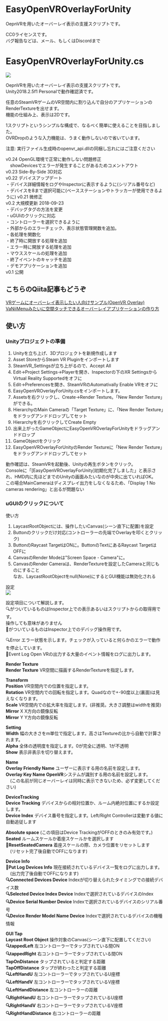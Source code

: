 # EasyOpenVROverlayForUnity
OepnVRを用いたオーバーレイ表示の支援スクリプトです。

CC0ライセンスです。  
バグ報告などは、メール、もしくはDiscordまで  


# EasyOpenVROverlayForUnity.cs
![](https://sabowl.sakura.ne.jp/gpsnmeajp/unity/EasyOpenVROverlayForUnity/shot1.png)  
  
OepnVRを用いたオーバーレイ表示の支援スクリプトです。  
Unity2018.2.5f1 Personalで動作確認済です。  
  
任意のSteamVRゲームのVR空間内に割り込んで自分のアプリケーションのRenderTextureを出せます。  
機能の仕組み上、表示は2Dです。  
  
1スクリプトというシンプルな構成で、なるべく簡単に使えることを目指しました。  
OVRDropのような入力機能は、うまく動作しないので省いています。  
  
注意: 実行ファイル生成時のopenvr_api.dllの同梱し忘れにはご注意ください  
  
v0.24 OpenGL環境で正常に動作しない問題修正  
　showDevicesでエラーが発生することがあるためコメントアウト  
v0.23 Side-By-Side 3D対応  
v0.22 デバイスアップデート  
・デバイス詳細情報をログやInspectorに表示するように(シリアル番号など)  
・デバイスを8まで選択可能に(ベースステーションやトラッカーが使用できるように) v0.21 微修正  
v0.2 大規模更新 2018-09-23  
・デバッグタグの方法を変更  
・uGUIのクリックに対応  
・コントローラーを選択できるように  
・外部からのエラーチェック、表示状態管理関数を追加。  
・各処理を関数化  
・終了時に開放する処理を追加  
・エラー時に開放する処理を追加  
・マウススケールの処理を追加  
・終了イベントのキャッチを追加  
・デモアプリケーションを追加  
v0.1 公開  

## こちらのQiita記事もどうぞ  
[VRゲームにオーバーレイ表示したい人向けサンプル(OpenVR Overlay)](https://qiita.com/gpsnmeajp/items/421e3853465df3b1520b)  
[VaNiiMenuみたいに空間タッチできるオーバーレイアプリケーションの作り方](https://qiita.com/gpsnmeajp/items/3b67223f7f11bb6d93c3)  
  
## 使い方  
### Unityプロジェクトの準備  
1. Unityを立ち上げ、3Dプロジェクトを新規作成します  
2. Asset StoreからSteam VR Pluginをインポートします  
3. SteamVR_Settingsが立ち上がるので、Accept All  
4. Edit→Project Settings→Playerを開き、Inspectorの下のXR SettingsからVirtual Reality Supportedをオフに  
5. Edit→Preferencesを開き、SteamVRのAutomativally Enable VRをオフに  
6. EasyOpenVROverlayForUnity.csをインポートします。  
7. Assetsを右クリックし、Create→Render Texture。「New Render Texture」ができる。  
8. HierarchyのMain Cameraの「Target Texture」に、「New Render Texture」をドラッグアンドドロップしてセット  
9. Hierarchyを右クリックしてCreate Empty  
10. 出来上がったGameObjectにEasyOpenVROverlayForUnityをドラッグアンドドロップ  
11. GameObjectをクリック  
12. EasyOpenVROverlayForUnityのRender Textureに「New Render Texture」をドラッグアンドドロップしてセット  
  
動作確認は、SteamVRを起動後、Unityの再生ボタンをクリック。  
Consoleに「[EasyOpenVROverlayForUnity]初期化完了しました」と表示され、HMD内に先ほどまでのUnityの画面みたいなのが中央に出ていればOK。  
この場合MainCameraはディスプレイ出力をしなくなるため、「Display 1 No cameras rendering」と出るが問題ない  
  
  
### uGUIのクリックについて  
使い方  
1. LaycastRootObjectには、操作したいCanvas(シーン直下に配置)を設定  
2. Buttonのクリックだけ対応(コントローラーの先端でOverlayを叩くとクリック)  
3. ButtonのRaycast TargetはONに。ButtonのTextにあるRaycast TargetはOFFに  
4. CanvasのRender Modeは"Screen Space - Camera"に。  
5. CanvasのRender Cameraは、RenderTextureを設定したCameraと同じものにすること  
なお、LaycastRootObjectをnull(None)にするとGUI機能は無効化される  

設定  
![](https://sabowl.sakura.ne.jp/gpsnmeajp/unity/EasyOpenVROverlayForUnity/set2.png)  
  
設定項目について解説します。  
🔍がついているものはInspector上での表示あるいはスクリプトからの取得用です。  
操作しても意味がありません  
🔧がついているものはInspector上でのデバッグ操作用です。  
  
🔍Error エラー状態を示します。チェックが入っていると何らかのエラーで動作を停止しています。  
🔧Event Log Open VRの出力する大量のイベント情報をログに出力します。  
  
**Render Texture**  
**Render Texture** VR空間に描画するRenderTextureを指定します。  
  
**Transform**  
**Position** VR空間内での位置を指定します。  
**Rotation** VR空間内での回転を指定します。Quadなので+-90度以上(裏面)は見えなくなります。  
**Scale** VR空間内での拡大率を指定します。(非推奨。大きさ調整はwidthを推奨)  
**Mirror** X X方向の鏡像反転  
**Mirror** Y Y方向の鏡像反転  
  
**Setting**  
**Width** 幅の大きさをm単位で指定します。高さはTextureの比から自動で計算されます。  
**Alpha** 全体の透明度を指定します。0が完全に透明、1が不透明  
**Show** 表示非表示を切り替えます。  
  
**Name**  
**Overlay Friendly Name** ユーザーに表示する用の名前を設定します。  
**Overlay Key Name OpenVR**システムが識別する用の名前を設定します。  
　(この名前が同じオーバーレイは同時に表示できないため、必ず変更してください)  
  
**DeviceTracking**  
**Device Tracking** デバイスからの相対位置か、ルーム内絶対位置にするか設定します。  
**Device Index** デバイス番号を指定します。Left/Right Controllerは変動する値に自動追従します  
  
**Absolute space** (この項目はDevice TrackingがOFFのときのみ有効です。)  
**Seated** ルームスケールか着座スケールかを選択します  
**🔧ResetSeatedCamera** 着座スケールの際、カメラ位置をリセットします  
　(リセット完了後自動でOFFになります)  
  
**Device Info**  
**🔧Put Log Devices Info** 現在接続されているデバイス一覧をログに出力します。  
　(出力完了後自動でOFFになります)  
**🔍Connected Devices Device** Indexが切り替えられたタイミングでの接続デバイス数  
**🔍Selected Device Index Device** Indexで選択されているデバイスのIndex  
**🔍Device Serial Number Device** Indexで選択されているデバイスのシリアル番号  
**🔍Device Render Model Name Device** Indexで選択されているデバイスの機種情報  
  
**GUI Tap**  
**Laycast Root Object** 操作対象のCanvas(シーン直下に配置してください)  
**🔍tappedLeft** 左コントローラーでタップされている間ON  
**🔍tappedRight** 右コントローラーでタップされている間ON  
**TapOnDistance** タップされていると判定する距離  
**TapOffDistance** タップが終わったと判定する距離  
**🔍LeftHandU** 左コントローラーでタップされているU座標  
**🔍LeftHandV** 左コントローラーでタップされているV座標  
**🔍LeftHandDistance** 左コントローラーの距離  
**🔍RightHandU** 右コントローラーでタップされているU座標  
**🔍RightHandV** 右コントローラーでタップされているV座標  
**🔍RightHandDistance** 右コントローラーの距離  
